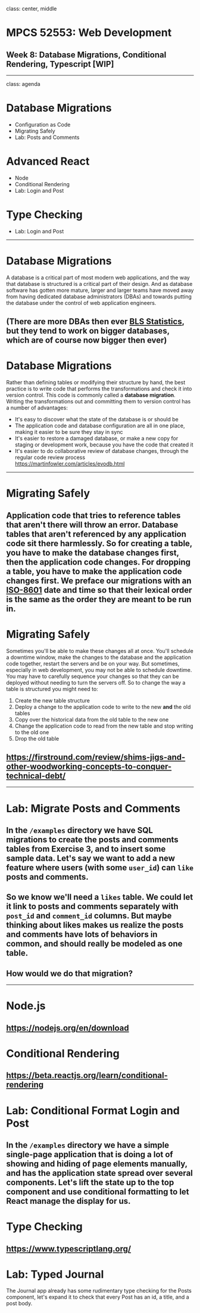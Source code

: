 class: center, middle
# MPCS 52553: Web Development
## Week 8: Database Migrations, Conditional Rendering, Typescript \[WIP\]
---

class: agenda
# Database Migrations
- Configuration as Code
- Migrating Safely
- Lab: Posts and Comments
# Advanced React
- Node
- Conditional Rendering
- Lab: Login and Post
# Type Checking
- Lab: Login and Post
---

# Database Migrations
A database is a critical part of most modern web applications, and the way that
database is structured is a critical part of their design. And as database
software has gotten more mature, larger and larger teams have moved away from
having dedicated database administrators (DBAs) and towards putting the database
under the control of web application engineers.

(There are more DBAs then ever
[BLS Statistics](https://www.bls.gov/ooh/computer-and-information-technology/database-administrators.htm#tab-1),
but they tend to work on bigger databases, which are of course now bigger then
ever)
---

# Database Migrations
Rather than defining tables or modifying their structure by hand, the best
practice is to write code that performs the transformations and check it into
version control. This code is commonly called a **database migration**.
Writing the transformations out and committing them to version control has a
number of advantages:
- It's easy to discover what the state of the database is or should be
- The application code and database configuration are all in one place, making
  it easier to be sure they stay in sync
- It's easier to restore a damaged database, or make a new copy for staging or
  development work, because you have the code that created it
- It's easier to do collaborative review of database changes, through the
  regular code review process
https://martinfowler.com/articles/evodb.html
---

# Migrating Safely
Application code that tries to reference tables that aren't there will throw an
error.
Database tables that aren't referenced by any application code sit there
harmlessly.
So for **creating** a table, you have to make the database changes first, then
the application code changes.
For **dropping** a table, you have to make the application code changes first.
We preface our migrations with an
[ISO-8601](https://en.wikipedia.org/wiki/ISO_8601) date and time so that their
lexical order is the same as the order they are meant to be run in.
---

# Migrating Safely
Sometimes you'll be able to make these changes all at once. You'll schedule a
downtime window, make the changes to the database and the application code
together, restart the servers and be on your way.
But sometimes, especially in web development, you may not be able to schedule
downtime. You may have to carefully sequence your changes so that they can be
deployed without needing to turn the servers off. So to change the way a table
is structured you might need to:
1. Create the new table structure
1. Deploy a change to the application code to write to the new **and** the old
   tables
1. Copy over the historical data from the old table to the new one
1. Change the application code to read from the new table and stop writing to
   the old one
1. Drop the old table

## https://firstround.com/review/shims-jigs-and-other-woodworking-concepts-to-conquer-technical-debt/
---

# Lab: Migrate Posts and Comments
In the `/examples` directory we have SQL migrations to create the posts and
comments tables from Exercise 3, and to insert some sample data. Let's say we
want to add a new feature where users (with some `user_id`) can `like` posts and
comments.
--

So we know we'll need a `likes` table. We could let it link to posts and
comments separately with `post_id` and `comment_id` columns. But maybe thinking
about likes makes us realize the posts and comments have lots of behaviors in
common, and should really be modeled as one table.
--
## How would we do that migration?
---

# Node.js
https://nodejs.org/en/download
---

# Conditional Rendering
https://beta.reactjs.org/learn/conditional-rendering
---

# Lab: Conditional Format Login and Post
In the `/examples` directory we have a simple single-page application that is
doing a lot of showing and hiding of page elements manually, and has the
application state spread over several components. Let's lift the state up to the
top component and use conditional formatting to let React manage the display for
us.
---

# Type Checking
https://www.typescriptlang.org/
---

# Lab: Typed Journal
The Journal app already has some rudimentary type checking for the Posts
component, let's expand it to check that every Post has an id, a title, and a
post body.
